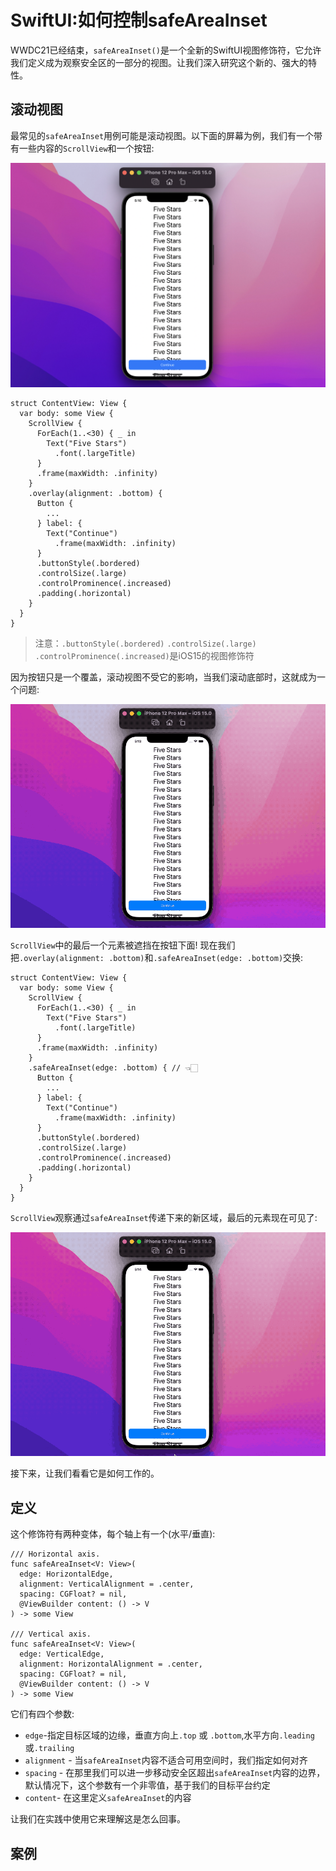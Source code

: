# SwiftUI:如何控制safeAreaInset

WWDC21已经结束，`safeAreaInset()`是一个全新的SwiftUI视图修饰符，它允许我们定义成为观察安全区的一部分的视图。让我们深入研究这个新的、强大的特性。

## 滚动视图

最常见的`safeAreaInset`用例可能是滚动视图。以下面的屏幕为例，我们有一个带有一些内容的`ScrollView`和一个按钮:

![button](./button.png)

```
struct ContentView: View {
  var body: some View {
    ScrollView {
      ForEach(1..<30) { _ in
        Text("Five Stars")
          .font(.largeTitle)
      }
      .frame(maxWidth: .infinity)
    }
    .overlay(alignment: .bottom) {
      Button {
        ...
      } label: {
        Text("Continue")
          .frame(maxWidth: .infinity)
      }
      .buttonStyle(.bordered)
      .controlSize(.large)
      .controlProminence(.increased)
      .padding(.horizontal)
    }
  }
}
```
> 注意：`.buttonStyle(.bordered)` `.controlSize(.large)` `.controlProminence(.increased)`是iOS15的视图修饰符

因为按钮只是一个覆盖，滚动视图不受它的影响，当我们滚动底部时，这就成为一个问题:

![no](./no.gif)

`ScrollView`中的最后一个元素被遮挡在按钮下面!
现在我们把`.overlay(alignment: .bottom)`和`.safeAreaInset(edge: .bottom)`交换:
```
struct ContentView: View {
  var body: some View {
    ScrollView {
      ForEach(1..<30) { _ in
        Text("Five Stars")
          .font(.largeTitle)
      }
      .frame(maxWidth: .infinity)
    }
    .safeAreaInset(edge: .bottom) { // 👈🏻
      Button {
        ...
      } label: {
        Text("Continue")
          .frame(maxWidth: .infinity)
      }
      .buttonStyle(.bordered)
      .controlSize(.large)
      .controlProminence(.increased)
      .padding(.horizontal)
    }
  }
}
```

`ScrollView`观察通过`safeAreaInset`传递下来的新区域，最后的元素现在可见了:

![yes](./yes.gif)

接下来，让我们看看它是如何工作的。

## 定义
这个修饰符有两种变体，每个轴上有一个(水平/垂直):
```
/// Horizontal axis.
func safeAreaInset<V: View>(
  edge: HorizontalEdge,
  alignment: VerticalAlignment = .center,
  spacing: CGFloat? = nil,
  @ViewBuilder content: () -> V
) -> some View

/// Vertical axis.
func safeAreaInset<V: View>(
  edge: VerticalEdge, 
  alignment: HorizontalAlignment = .center, 
  spacing: CGFloat? = nil, 
  @ViewBuilder content: () -> V
) -> some View
```
它们有四个参数:

* `edge`-指定目标区域的边缘，垂直方向上`.top` 或 `.bottom`,水平方向`.leading`或`.trailing`
* `alignment` - 当`safeAreaInset`内容不适合可用空间时，我们指定如何对齐
* `spacing` - 在那里我们可以进一步移动安全区超出`safeAreaInset`内容的边界，默认情况下，这个参数有一个非零值，基于我们的目标平台约定
* `content`- 在这里定义`safeAreaInset`的内容

让我们在实践中使用它来理解这是怎么回事。

## 案例


